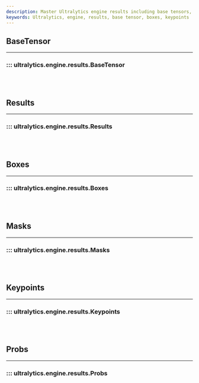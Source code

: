 ```yaml
---
description: Master Ultralytics engine results including base tensors, boxes, and keypoints with our thorough documentation.
keywords: Ultralytics, engine, results, base tensor, boxes, keypoints
---
```


## BaseTensor
---
### ::: ultralytics.engine.results.BaseTensor
<br><br>

## Results
---
### ::: ultralytics.engine.results.Results
<br><br>

## Boxes
---
### ::: ultralytics.engine.results.Boxes
<br><br>

## Masks
---
### ::: ultralytics.engine.results.Masks
<br><br>

## Keypoints
---
### ::: ultralytics.engine.results.Keypoints
<br><br>

## Probs
---
### ::: ultralytics.engine.results.Probs
<br><br>